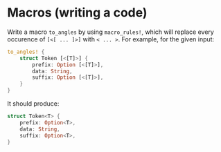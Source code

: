 # Macros (writing a code)

Write a macro `to_angles` by using `macro_rules!`, which will replace every occurence of `[<[ ... ]>]` with `< ... >`.
For example, for the given input:

```rust
to_angles! {
    struct Token [<[T]>] {
        prefix: Option [<[T]>],
        data: String,
        suffix: Option [<[T]>],
    }
}
```

It should produce:

```rust
struct Token<T> {
    prefix: Option<T>,
    data: String,
    suffix: Option<T>,
}
```
